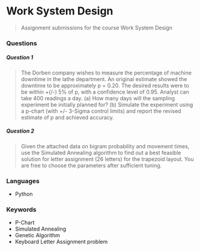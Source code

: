 # Work System Design
> Assignment submissions for the course Work System Design

### Questions
##### Question 1 

> The Dorben company wishes to measure the percentage of machine downtime in the lathe department. An original estimate showed the downtime to be approximately p = 0.20. The desired results were to be within +(/-) 5% of p, with a confidence level of 0.95. Analyst can take 400 readings a day.
(a) How many days will the sampling experiment be initially planned for?
(b) Simulate the experiment using a p-chart (with +/- 3-Sigma control limits) and report the revised estimate of p and achieved accuracy.

##### Question 2

> Given the attached data on bigram probability and movement times, use the Simulated Annealing algorithm to find out a best feasible solution for letter assignment (26 letters) for the trapezoid layout. You are free to choose the parameters after sufficient tuning.

### Languages
- Python

### Keywords
- P-Chart
- Simulated Annealing 
- Genetic Algorithm
- Keyboard Letter Assignment problem
